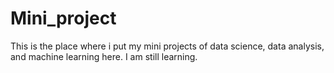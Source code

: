 # Mini_project
This is the place where i put my mini projects of data science, data analysis, and machine learning here. I am still learning.

